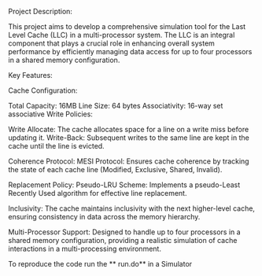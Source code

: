Project Description:

This project aims to develop a comprehensive simulation tool for the Last Level Cache (LLC) in a multi-processor system. The LLC is an integral component that plays a crucial role in enhancing overall system performance by efficiently managing data access for up to four processors in a shared memory configuration.

Key Features:

Cache Configuration:

Total Capacity: 16MB Line Size: 64 bytes Associativity: 16-way set associative Write Policies:

Write Allocate: The cache allocates space for a line on a write miss before updating it. Write-Back: Subsequent writes to the same line are kept in the cache until the line is evicted.

Coherence Protocol: MESI Protocol: Ensures cache coherence by tracking the state of each cache line (Modified, Exclusive, Shared, Invalid).

Replacement Policy: Pseudo-LRU Scheme: Implements a pseudo-Least Recently Used algorithm for effective line replacement.

Inclusivity: The cache maintains inclusivity with the next higher-level cache, ensuring consistency in data across the memory hierarchy.

Multi-Processor Support: Designed to handle up to four processors in a shared memory configuration, providing a realistic simulation of cache interactions in a multi-processing environment.

To reproduce the code run the ** run.do** in a Simulator
